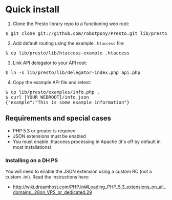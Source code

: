 # Quick install

1. Clone the Presto library repo to a functioning web root:

<pre>$ git clone git://github.com/robotpony/Presto.git lib/presto</pre>


2. Add default routing using the example `.htaccess` file:

<pre>$ cp lib/presto/lib/htaccess-example .htaccess</pre>
	

3. Link API delegator to your API root:

<pre>$ ln -s lib/presto/lib/delegator-index.php api.php</pre>
	

4. Copy the example API file and retest:

<pre>$ cp lib/presto/examples/info.php .
$ curl [YOUR WEBROOT]/info.json	
{"example":"This is some example information"}</pre>


## Requirements and special cases

* PHP 5.3 or greater is required
* JSON extensions must be enabled
* You must enable .htaccess processing in Apache (it's off by default in most installations)

### Installing on a DH PS

You will need to enable the JSON extension using a custom RC (not a custom .ini). Read the instructions here:

* http://wiki.dreamhost.com/PHP.ini#Loading_PHP_5.3_extensions_on_all_domains_.28on_VPS_or_dedicated.29